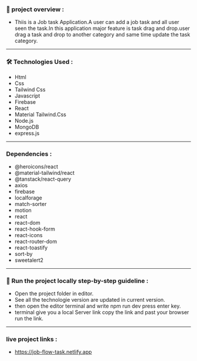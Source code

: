 ### 🎨 project overview :
- Thiis is a Job task Application.A user can add a job task and all user seen the task.In this application major feature is task drag and drop.user drag a task and drop to another category and same time update the task category.

---

### 🛠 Technologies Used :
- Html
- Css
- Tailwind Css
- Javascript
- Firebase
- React
- Material Tailwind.Css
- Node.js
- MongoDB
- express.js


---


### Dependencies : 
- @heroicons/react
- @material-tailwind/react
- @tanstack/react-query
- axios
- firebase
- localforage
- match-sorter
- motion
- react
- react-dom
- react-hook-form
- react-icons
- react-router-dom
- react-toastify
- sort-by
- sweetalert2

---

### 🎨 Run the project locally step-by-step guideline :
- Open the project folder in editor.
- See all the technologie version are updated in current version.
- then open the editor terminal and write npm run dev press enter key.
- terminal give you a local Server link copy the link and past your browser run the link.

---

### live project links : 
- https://job-flow-task.netlify.app
